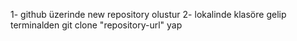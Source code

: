 1- github üzerinde new repository olustur
2- lokalinde klasöre gelip terminalden git clone "repository-url" yap